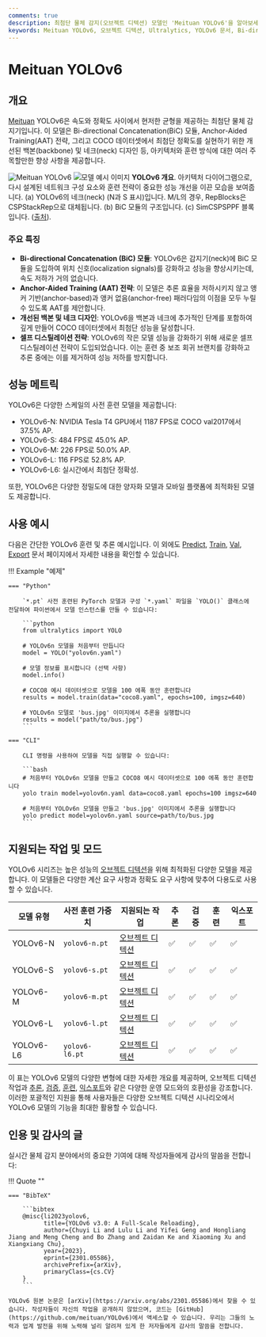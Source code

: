 ```yaml
---
comments: true
description: 최첨단 물체 감지(오브젝트 디텍션) 모델인 'Meituan YOLOv6'을 알아보세요. 속도와 정확도 사이의 균형을 유지하는 이 모델은 실시간 애플리케이션에 인기 있는 선택입니다. 이 모델은 BiC(Bi-directional Concatenation) 모듈, AAT(Anchor-Aided Training) 전략, COCO 데이터셋에서 최첨단 정확도를 실현하기 위한 개선된 백본(backbone) 및 네크(neck) 설계 등에 대한 여러 주목할만한 향상 사항을 도입하고 있습니다.
keywords: Meituan YOLOv6, 오브젝트 디텍션, Ultralytics, YOLOv6 문서, Bi-directional Concatenation, Anchor-Aided Training, 사전 훈련 모델, 실시간 애플리케이션
---
```


# Meituan YOLOv6

## 개요

[Meituan](https://about.meituan.com/) YOLOv6은 속도와 정확도 사이에서 현저한 균형을 제공하는 최첨단 물체 감지기입니다. 이 모델은 Bi-directional Concatenation(BiC) 모듈, Anchor-Aided Training(AAT) 전략, 그리고 COCO 데이터셋에서 최첨단 정확도를 실현하기 위한 개선된 백본(backbone) 및 네크(neck) 디자인 등, 아키텍처와 훈련 방식에 대한 여러 주목할만한 향상 사항을 제공합니다.

![Meituan YOLOv6](https://user-images.githubusercontent.com/26833433/240750495-4da954ce-8b3b-41c4-8afd-ddb74361d3c2.png)
![모델 예시 이미지](https://user-images.githubusercontent.com/26833433/240750557-3e9ec4f0-0598-49a8-83ea-f33c91eb6d68.png)
**YOLOv6 개요**. 아키텍처 다이어그램으로, 다시 설계된 네트워크 구성 요소와 훈련 전략이 중요한 성능 개선을 이끈 모습을 보여줍니다. (a) YOLOv6의 네크(neck) (N과 S 표시)입니다. M/L의 경우, RepBlocks은 CSPStackRep으로 대체됩니다. (b) BiC 모듈의 구조입니다. (c) SimCSPSPPF 블록입니다. ([출처](https://arxiv.org/pdf/2301.05586.pdf)).

### 주요 특징

- **Bi-directional Concatenation (BiC) 모듈**: YOLOv6은 감지기(neck)에 BiC 모듈을 도입하여 위치 신호(localization signals)를 강화하고 성능을 향상시키는데, 속도 저하가 거의 없습니다.
- **Anchor-Aided Training (AAT) 전략**: 이 모델은 추론 효율을 저하시키지 않고 앵커 기반(anchor-based)과 앵커 없음(anchor-free) 패러다임의 이점을 모두 누릴 수 있도록 AAT를 제안합니다.
- **개선된 백본 및 네크 디자인**: YOLOv6을 백본과 네크에 추가적인 단계를 포함하여 깊게 만들어 COCO 데이터셋에서 최첨단 성능을 달성합니다.
- **셀프 디스틸레이션 전략**: YOLOv6의 작은 모델 성능을 강화하기 위해 새로운 셀프 디스틸레이션 전략이 도입되었습니다. 이는 훈련 중 보조 회귀 브랜치를 강화하고 추론 중에는 이를 제거하여 성능 저하를 방지합니다.

## 성능 메트릭

YOLOv6은 다양한 스케일의 사전 훈련 모델을 제공합니다:

- YOLOv6-N: NVIDIA Tesla T4 GPU에서 1187 FPS로 COCO val2017에서 37.5% AP.
- YOLOv6-S: 484 FPS로 45.0% AP.
- YOLOv6-M: 226 FPS로 50.0% AP.
- YOLOv6-L: 116 FPS로 52.8% AP.
- YOLOv6-L6: 실시간에서 최첨단 정확성.

또한, YOLOv6은 다양한 정밀도에 대한 양자화 모델과 모바일 플랫폼에 최적화된 모델도 제공합니다.

## 사용 예시

다음은 간단한 YOLOv6 훈련 및 추론 예시입니다. 이 외에도 [Predict](../modes/predict.md), [Train](../modes/train.md), [Val](../modes/val.md), [Export](../modes/export.md) 문서 페이지에서 자세한 내용을 확인할 수 있습니다.

!!! Example "예제"

    === "Python"

        `*.pt` 사전 훈련된 PyTorch 모델과 구성 `*.yaml` 파일을 `YOLO()` 클래스에 전달하여 파이썬에서 모델 인스턴스를 만들 수 있습니다:

        ```python
        from ultralytics import YOLO

        # YOLOv6n 모델을 처음부터 만듭니다
        model = YOLO("yolov6n.yaml")

        # 모델 정보를 표시합니다 (선택 사항)
        model.info()

        # COCO8 예시 데이터셋으로 모델을 100 에폭 동안 훈련합니다
        results = model.train(data="coco8.yaml", epochs=100, imgsz=640)

        # YOLOv6n 모델로 'bus.jpg' 이미지에서 추론을 실행합니다
        results = model("path/to/bus.jpg")
        ```

    === "CLI"

        CLI 명령을 사용하여 모델을 직접 실행할 수 있습니다:

        ```bash
        # 처음부터 YOLOv6n 모델을 만들고 COCO8 예시 데이터셋으로 100 에폭 동안 훈련합니다
        yolo train model=yolov6n.yaml data=coco8.yaml epochs=100 imgsz=640

        # 처음부터 YOLOv6n 모델을 만들고 'bus.jpg' 이미지에서 추론을 실행합니다
        yolo predict model=yolov6n.yaml source=path/to/bus.jpg
        ```

## 지원되는 작업 및 모드

YOLOv6 시리즈는 높은 성능의 [오브젝트 디텍션](../tasks/detect.md)을 위해 최적화된 다양한 모델을 제공합니다. 이 모델들은 다양한 계산 요구 사항과 정확도 요구 사항에 맞추어 다용도로 사용할 수 있습니다.

| 모델 유형 | 사전 훈련 가중치 | 지원되는 작업                         | 추론 | 검증 | 훈련 | 익스포트 |
| --------- | ---------------- | ------------------------------------- | ---- | ---- | ---- | -------- |
| YOLOv6-N  | `yolov6-n.pt`    | [오브젝트 디텍션](../tasks/detect.md) | ✅   | ✅   | ✅   | ✅       |
| YOLOv6-S  | `yolov6-s.pt`    | [오브젝트 디텍션](../tasks/detect.md) | ✅   | ✅   | ✅   | ✅       |
| YOLOv6-M  | `yolov6-m.pt`    | [오브젝트 디텍션](../tasks/detect.md) | ✅   | ✅   | ✅   | ✅       |
| YOLOv6-L  | `yolov6-l.pt`    | [오브젝트 디텍션](../tasks/detect.md) | ✅   | ✅   | ✅   | ✅       |
| YOLOv6-L6 | `yolov6-l6.pt`   | [오브젝트 디텍션](../tasks/detect.md) | ✅   | ✅   | ✅   | ✅       |

이 표는 YOLOv6 모델의 다양한 변형에 대한 자세한 개요를 제공하며, 오브젝트 디텍션 작업과 [추론](../modes/predict.md), [검증](../modes/val.md), [훈련](../modes/train.md), [익스포트](../modes/export.md)와 같은 다양한 운영 모드와의 호환성을 강조합니다. 이러한 포괄적인 지원을 통해 사용자들은 다양한 오브젝트 디텍션 시나리오에서 YOLOv6 모델의 기능을 최대한 활용할 수 있습니다.

## 인용 및 감사의 글

실시간 물체 감지 분야에서의 중요한 기여에 대해 작성자들에게 감사의 말씀을 전합니다:

!!! Quote ""

    === "BibTeX"

        ```bibtex
        @misc{li2023yolov6,
              title={YOLOv6 v3.0: A Full-Scale Reloading},
              author={Chuyi Li and Lulu Li and Yifei Geng and Hongliang Jiang and Meng Cheng and Bo Zhang and Zaidan Ke and Xiaoming Xu and Xiangxiang Chu},
              year={2023},
              eprint={2301.05586},
              archivePrefix={arXiv},
              primaryClass={cs.CV}
        }
        ```

    YOLOv6 원본 논문은 [arXiv](https://arxiv.org/abs/2301.05586)에서 찾을 수 있습니다. 작성자들이 자신의 작업을 공개하지 않았으며, 코드는 [GitHub](https://github.com/meituan/YOLOv6)에서 액세스할 수 있습니다. 우리는 그들의 노력과 업계 발전을 위해 노력해 널리 알려져 있게 한 저자들에게 감사의 말씀을 전합니다.
